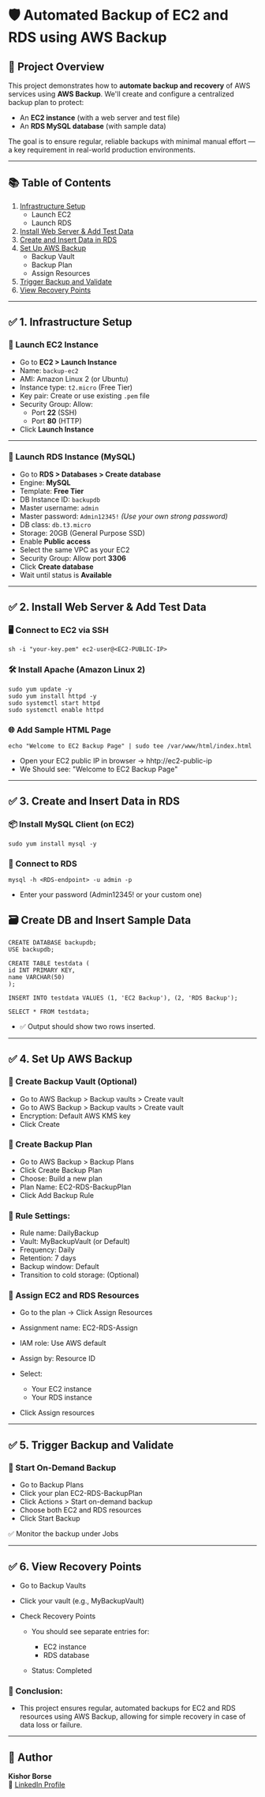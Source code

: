 # 🛡️ Automated Backup of EC2 and RDS using AWS Backup

## 📌 Project Overview

This project demonstrates how to **automate backup and recovery** of AWS services using **AWS Backup**. We'll create and configure a centralized backup plan to protect:

- An **EC2 instance** (with a web server and test file)
- An **RDS MySQL database** (with sample data)

The goal is to ensure regular, reliable backups with minimal manual effort — a key requirement in real-world production environments.

---

## 📚 Table of Contents

1. [Infrastructure Setup](#1-infrastructure-setup)
   - Launch EC2
   - Launch RDS
2. [Install Web Server & Add Test Data](#2-install-web-server--add-test-data)
3. [Create and Insert Data in RDS](#3-create-and-insert-data-in-rds)
4. [Set Up AWS Backup](#4-set-up-aws-backup)
   - Backup Vault
   - Backup Plan
   - Assign Resources
5. [Trigger Backup and Validate](#5-trigger-backup-and-validate)
6. [View Recovery Points](#6-view-recovery-points)

---

## ✅ 1. Infrastructure Setup

### 🔸 Launch EC2 Instance

- Go to **EC2 > Launch Instance**
- Name: `backup-ec2`
- AMI: Amazon Linux 2 (or Ubuntu)
- Instance type: `t2.micro` (Free Tier)
- Key pair: Create or use existing `.pem` file
- Security Group: Allow:
  - Port **22** (SSH)
  - Port **80** (HTTP)
- Click **Launch Instance**

---

### 🔸 Launch RDS Instance (MySQL)

- Go to **RDS > Databases > Create database**
- Engine: **MySQL**
- Template: **Free Tier**
- DB Instance ID: `backupdb`
- Master username: `admin`
- Master password: `Admin12345!` *(Use your own strong password)*
- DB class: `db.t3.micro`
- Storage: 20GB (General Purpose SSD)
- Enable **Public access**
- Select the same VPC as your EC2
- Security Group: Allow port **3306**
- Click **Create database**
- Wait until status is **Available**

---

## ✅ 2. Install Web Server & Add Test Data

### 🖥️ Connect to EC2 via SSH

    sh -i "your-key.pem" ec2-user@<EC2-PUBLIC-IP>

### 🛠️ Install Apache (Amazon Linux 2)

    sudo yum update -y
    sudo yum install httpd -y
    sudo systemctl start httpd
    sudo systemctl enable httpd

### 🌐 Add Sample HTML Page

    echo "Welcome to EC2 Backup Page" | sudo tee /var/www/html/index.html

- Open your EC2 public IP in browser
   → hhtp://ec2-public-ip
- We Should see: "Welcome to EC2 Backup Page"

---

## ✅ 3. Create and Insert Data in RDS

### 📦 Install MySQL Client (on EC2)
    sudo yum install mysql -y


### 🔌 Connect to RDS
    mysql -h <RDS-endpoint> -u admin -p

- Enter your password (Admin12345! or your custom one)

## 🗃️ Create DB and Insert Sample Data
    CREATE DATABASE backupdb;
    USE backupdb;

    CREATE TABLE testdata (
    id INT PRIMARY KEY,
    name VARCHAR(50)
    );

    INSERT INTO testdata VALUES (1, 'EC2 Backup'), (2, 'RDS Backup');

    SELECT * FROM testdata;

- ✅ Output should show two rows inserted.

---


## ✅ 4. Set Up AWS Backup

### 🔸 Create Backup Vault (Optional)
- Go to AWS Backup > Backup vaults > Create vault
- Go to AWS Backup > Backup vaults > Create vault
- Encryption: Default AWS KMS key
- Click Create

### 🔸 Create Backup Plan
- Go to AWS Backup > Backup Plans
- Click Create Backup Plan
- Choose: Build a new plan
- Plan Name: EC2-RDS-BackupPlan
- Click Add Backup Rule

### 🔸 Rule Settings:
- Rule name: DailyBackup
- Vault: MyBackupVault (or Default)
- Frequency: Daily
- Retention: 7 days
- Backup window: Default
- Transition to cold storage: (Optional)

### 🔸 Assign EC2 and RDS Resources
- Go to the plan → Click Assign Resources
- Assignment name: EC2-RDS-Assign
- IAM role: Use AWS default
- Assign by: Resource ID

- Select:

    - Your EC2 instance
    - Your RDS instance

- Click Assign resources

---

## ✅ 5. Trigger Backup and Validate

### 🔹 Start On-Demand Backup
- Go to Backup Plans
- Click your plan EC2-RDS-BackupPlan
- Click Actions > Start on-demand backup
- Choose both EC2 and RDS resources
- Click Start Backup

✅ Monitor the backup under Jobs

---

## ✅ 6. View Recovery Points

- Go to Backup Vaults
- Click your vault (e.g., MyBackupVault)

- Check Recovery Points

    - You should see separate entries for:

        - EC2 instance
        - RDS database
    - Status: Completed

### 🔹 Conclusion:
- This project ensures regular, automated backups for EC2 and RDS resources using AWS Backup, allowing for simple recovery in case of data loss or failure.

---

## 👤 Author

**Kishor Borse**  
💼 [LinkedIn Profile](https://www.linkedin.com/in/kishorborse/) 

